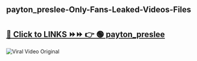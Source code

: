 
 ## payton_preslee-Only-Fans-Leaked-Videos-Files

# <h2><a href="https://mediaupload.pro?payton_preslee">🔗 Click to LINKS ⏩⏩ 👉 🟢 payton_preslee </a></h2>

<a href="https://mediaupload.pro?payton_preslee" rel="nofollow" data-target="animated-image.originalLink"><img src="https://i.ibb.co.com/xMMVF88/686577567.gif" alt="Viral Video Original" style="max-width: 100%; display: inline-block;" data-target="animated-image.originalImage"></a>